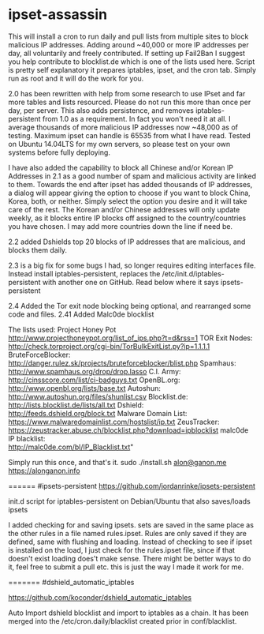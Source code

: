 # ipset-assassin

This will install a cron to run daily and pull lists from multiple sites to block malicious IP addresses. Adding around ~40,000 or more IP addresses per day, all voluntarily and freely contributed. If setting up Fail2Ban I suggest you help contribute to blocklist.de which is one of the lists used here. 
Script is pretty self explanatory it prepares iptables, ipset, and the cron tab. Simply run as root and it will do the work for you. 

2.0 has been rewritten with help from some research to use IPset and far more tables and lists resourced. Please do not run this more than once per day, per server.
This also adds persistence, and removes iptables-persistent from 1.0 as a requirement. In fact you won't need it at all. I average thousands of more malicious IP addresses now ~48,000 as of testing. Maximum ipset can handle is 65535 from what I have read.
Tested on Ubuntu 14.04LTS for my own servers, so please test on your own systems before fully deploying.

I have also added the capability to block all Chinese and/or Korean IP Addresses in 2.1 as a good number of spam and malicious activity are linked to them. Towards the end after ipset has added thousands of IP addresses, a dialog will appear giving the option to choose if you want to block China, Korea, both, or neither. Simply select the option you desire and it will take care of the rest. The Korean and/or Chinese addresses will only update weekly, as it blocks entire IP blocks off assigned to the country/countries you have chosen. I may add more countries down the line if need be.

2.2 added Dshields top 20 blocks of IP addresses that are malicious, and blocks them daily. 

2.3 is a big fix for some bugs I had, so longer requires editing interfaces file. Instead install iptables-persistent, replaces the /etc/init.d/iptables-persistent with another one on GitHub. Read below where it says ipsets-persistent

2.4 Added the Tor exit node blocking being optional, and rearranged some code and files.
2.41 Added Malc0de blocklist

The lists used:
Project Honey Pot		
http://www.projecthoneypot.org/list_of_ips.php?t=d&rss=1
TOR Exit Nodes:			
http://check.torproject.org/cgi-bin/TorBulkExitList.py?ip=1.1.1.1
BruteForceBlocker: 		
http://danger.rulez.sk/projects/bruteforceblocker/blist.php
Spamhaus:				
http://www.spamhaus.org/drop/drop.lasso
C.I. Army:				
http://cinsscore.com/list/ci-badguys.txt
OpenBL.org:				
http://www.openbl.org/lists/base.txt
Autoshun:				
http://www.autoshun.org/files/shunlist.csv
Blocklist.de:			
http://lists.blocklist.de/lists/all.txt
Dshield:				
http://feeds.dshield.org/block.txt
Malware Domain List:	
https://www.malwaredomainlist.com/hostslist/ip.txt
ZeusTracker:			
https://zeustracker.abuse.ch/blocklist.php?download=ipblocklist
malc0de IP blacklist:	
http://malc0de.com/bl/IP_Blacklist.txt"

Simply run this once, and that's it.
sudo ./install.sh 
alon@ganon.me
https://alonganon.info

======
#ipsets-persistent
https://github.com/jordanrinke/ipsets-persistent


init.d script for iptables-persistent on Debian/Ubuntu that also saves/loads ipsets


I added checking for and saving ipsets. sets are saved in the same place as the other rules in a file named rules.ipset. Rules are only saved if they are defined, same with flushing and loading. Instead of checking to see if ipset is installed on the load, I just check for the rules.ipset file, since if that doesn't exist loading does't make sense. There might be better ways to do it, feel free to submit a pull etc. this is just the way I made it work for me.

=======
#dshield_automatic_iptables

https://github.com/koconder/dshield_automatic_iptables


Auto Import dshield blocklist and import to iptables as a chain. It has been merged into the /etc/cron.daily/blacklist created prior in conf/blacklist.

